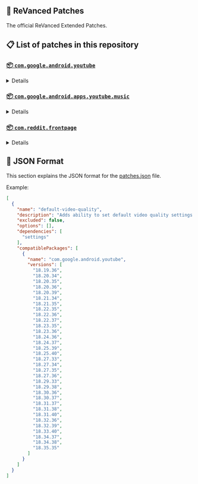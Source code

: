 ## 🧩 ReVanced Patches

The official ReVanced Extended Patches.

## 📋 List of patches in this repository

### [📦 `com.google.android.youtube`](https://play.google.com/store/apps/details?id=com.google.android.youtube)
<details>

| 💊 Patch | 📜 Description | 🏹 Target Version |
|:--------:|:--------------:|:-----------------:|
| `add-splash-animation` | Adds splash animation, which was removed in YT v18.19.36+. This patch cannot be used with 'custom-branding-icon' patch | 18.19.36 ~ 18.35.35 |
| `alternative-thumbnails` | Adds an option to replace video thumbnails with still image captures of the video. | 18.19.36 ~ 18.35.35 |
| `bypass-ambient-mode-restrictions` | Bypass ambient mode restrictions in battery saver mode. | 18.19.36 ~ 18.35.35 |
| `change-homepage` | Change home page to subscription feed. | 18.19.36 ~ 18.35.35 |
| `custom-branding-youtube-name` | Rename the YouTube app to the name specified in options.json. | 18.19.36 ~ 18.35.35 |
| `custom-branding-icon-mmt` | Changes the YouTube launcher icon to MMT. | 18.19.36 ~ 18.35.35 |
| `custom-branding-icon-revancify-blue` | Changes the YouTube launcher icon to Revancify Blue. | 18.19.36 ~ 18.35.35 |
| `custom-branding-icon-revancify-red` | Changes the YouTube launcher icon to Revancify Red. | 18.19.36 ~ 18.35.35 |
| `custom-double-tap-length` | Add 'double-tap to seek' value. | 18.19.36 ~ 18.35.35 |
| `custom-package-name` | Specifies the package name for YouTube and YT Music in the MicroG build. | all |
| `custom-playback-speed` | Adds more playback speed options. | 18.19.36 ~ 18.35.35 |
| `custom-seekbar-color` | Change seekbar color in video player and video thumbnails. | 18.19.36 ~ 18.35.35 |
| `default-playback-speed` | Adds ability to set default playback speed settings. | 18.19.36 ~ 18.35.35 |
| `default-video-quality` | Adds ability to set default video quality settings. | 18.19.36 ~ 18.35.35 |
| `disable-quic-protocol` | Disable CronetEngine's QUIC protocol. | 18.19.36 ~ 18.35.35 |
| `disable-shorts-on-startup` | Disables playing YouTube Shorts when launching YouTube. | 18.19.36 ~ 18.35.35 |
| `disable-auto-captions` | Disables forced auto captions. | 18.19.36 ~ 18.35.35 |
| `disable-haptic-feedback` | Disable haptic feedback when swiping. | 18.19.36 ~ 18.35.35 |
| `disable-hdr-video` | Disable HDR video. | 18.19.36 ~ 18.35.35 |
| `disable-landscape-mode` | Disable landscape mode when entering fullscreen. | 18.19.36 ~ 18.35.35 |
| `disable-pip-notification` | Disable pip notification when you first launch pip mode. | 18.19.36 ~ 18.35.35 |
| `enable-compact-controls-overlay` | Enables compact control overlay. | 18.19.36 ~ 18.35.35 |
| `enable-debug-logging` | Adds debugging options. | 18.19.36 ~ 18.35.35 |
| `enable-external-browser` | Open url outside the app in an external browser. | 18.19.36 ~ 18.35.35 |
| `enable-minimized-playback` | Enables minimized and background playback. | 18.19.36 ~ 18.35.35 |
| `enable-new-comment-popup-panels` | Enables a new type of comment popup panel in the shorts player. | 18.19.36 ~ 18.35.35 |
| `enable-new-splash-animation` | Enables a new type of splash animation. | 18.19.36 ~ 18.35.35 |
| `enable-new-thumbnail-preview` | Enables a new type of thumbnail preview. | 18.19.36 ~ 18.35.35 |
| `enable-old-quality-layout` | Enables the original quality flyout menu. | 18.19.36 ~ 18.35.35 |
| `enable-open-links-directly` | Skips over redirection URLs to external links. | 18.19.36 ~ 18.35.35 |
| `enable-seekbar-tapping` | Enables tap-to-seek on the seekbar of the video player. | 18.19.36 ~ 18.35.35 |
| `enable-tablet-mini-player` | Enables the tablet mini player layout. | 18.19.36 ~ 18.35.35 |
| `enable-tablet-navigation-bar` | Enables the tablet navigation bar. | 18.19.36 ~ 18.35.35 |
| `enable-time-stamps-speed` | Add the current playback speed in brackets next to the current time. | 18.19.36 ~ 18.35.35 |
| `enable-wide-search-bar` | Replaces the search icon with a wide search bar. This will hide the YouTube logo when active. | 18.19.36 ~ 18.35.35 |
| `force-opus-codec` | Forces the OPUS codec for audios. | 18.19.36 ~ 18.35.35 |
| `force-vp9-codec` | Forces the VP9 codec for videos. | 18.19.36 ~ 18.35.35 |
| `force-hide-player-button-background` | Force hides the background from the video player buttons. | 18.19.36 ~ 18.35.35 |
| `force-premium-heading` | Forces premium heading on the homepage. | 18.19.36 ~ 18.35.35 |
| `header-switch` | Add switch to change header. | 18.19.36 ~ 18.35.35 |
| `hide-account-menu` | Hide account menu elements. | 18.19.36 ~ 18.35.35 |
| `hide-auto-player-popup-panels` | Hide automatic popup panels (playlist or live chat) on video player. | 18.19.36 ~ 18.35.35 |
| `hide-autoplay-button` | Hides the autoplay button in the video player. | 18.19.36 ~ 18.35.35 |
| `hide-autoplay-preview` | Hides the autoplay preview container in the fullscreen. | 18.19.36 ~ 18.35.35 |
| `hide-button-container` | Adds the options to hide action buttons under a video. | 18.19.36 ~ 18.35.35 |
| `hide-captions-button` | Hides the captions button in the video player. | 18.19.36 ~ 18.35.35 |
| `hide-cast-button` | Hides the cast button in the video player. | 18.19.36 ~ 18.35.35 |
| `hide-category-bar` | Hides the category bar in video feeds. | 18.19.36 ~ 18.35.35 |
| `hide-channel-avatar-section` | Hides the channel avatar section of the subscription feed. | 18.19.36 ~ 18.35.35 |
| `hide-channel-watermark` | Hides creator's watermarks on videos. | 18.19.36 ~ 18.35.35 |
| `hide-collapse-button` | Hides the collapse button in the video player. | 18.19.36 ~ 18.35.35 |
| `hide-comment-component` | Hides components related to comments. | 18.19.36 ~ 18.35.35 |
| `hide-crowdfunding-box` | Hides the crowdfunding box between the player and video description. | 18.19.36 ~ 18.35.35 |
| `hide-description-components` | Hides description components. | 18.19.36 ~ 18.35.35 |
| `hide-double-tap-overlay-filter` | Hides the double tap dark filter layer. | 18.19.36 ~ 18.35.35 |
| `hide-end-screen-cards` | Hides the suggested video cards at the end of a video in fullscreen. | 18.19.36 ~ 18.35.35 |
| `hide-end-screen-overlay` | Hide end screen overlay on swipe controls. | 18.19.36 ~ 18.35.35 |
| `hide-feed-flyout-panel` | Hides feed flyout panel components. | 18.19.36 ~ 18.35.35 |
| `hide-filmstrip-overlay` | Hide filmstrip overlay on swipe controls. | 18.19.36 ~ 18.35.35 |
| `hide-floating-microphone` | Hides the floating microphone button which appears in search. | 18.19.36 ~ 18.35.35 |
| `hide-fullscreen-panels` | Hides video description and comments panel in fullscreen view. | 18.19.36 ~ 18.35.35 |
| `hide-general-ads` | Hides general ads. | 18.19.36 ~ 18.35.35 |
| `hide-handle` | Hides the handle in the account switcher. | 18.19.36 ~ 18.35.35 |
| `hide-info-cards` | Hides info-cards in videos. | 18.19.36 ~ 18.35.35 |
| `hide-latest-videos-button` | Hides latest videos button in home feed. | 18.19.36 ~ 18.35.35 |
| `hide-layout-components` | Hides general layout components. | 18.19.36 ~ 18.35.35 |
| `hide-load-more-button` | Hides the button under videos that loads similar videos. | 18.19.36 ~ 18.35.35 |
| `hide-mix-playlists` | Hides mix playlists from home feed and video player. | 18.19.36 ~ 18.35.35 |
| `hide-music-button` | Hides the YouTube Music button in the video player. | 18.19.36 ~ 18.35.35 |
| `hide-navigation-buttons` | Adds options to hide or change navigation buttons. | 18.19.36 ~ 18.35.35 |
| `hide-navigation-label` | Hide navigation bar labels. | 18.19.36 ~ 18.35.35 |
| `hide-player-button-background` | Hide player button background. | 18.19.36 ~ 18.35.35 |
| `hide-player-flyout-panel` | Hides player flyout panel components. | 18.19.36 ~ 18.35.35 |
| `hide-player-overlay-filter` | Hides the dark filter layer from the player's background. | 18.19.36 ~ 18.35.35 |
| `hide-previous-next-button` | Hides the previous and next button in the player controller. | 18.19.36 ~ 18.35.35 |
| `hide-quick-actions` | Adds the options to hide quick actions components in the fullscreen. | 18.19.36 ~ 18.35.35 |
| `hide-seek-message` | Hides the 'Slide left or right to seek' message container. | 18.19.36 ~ 18.35.35 |
| `hide-seekbar` | Hides the seekbar in video player and video thumbnails. | 18.19.36 ~ 18.35.35 |
| `hide-shorts-components` | Hides other Shorts components. | 18.19.36 ~ 18.35.35 |
| `hide-snack-bar` | Hides the snack bar action popup. | 18.19.36 ~ 18.35.35 |
| `hide-speed-overlay` | Hide speed overlay in player. | 18.19.36 ~ 18.35.35 |
| `hide-suggested-actions` | Hide the suggested actions bar inside the player. | 18.19.36 ~ 18.35.35 |
| `hide-suggested-video-overlay` | Hide the suggested video overlay to play next. | 18.19.36 ~ 18.35.35 |
| `hide-suggestions-shelf` | Hides the suggestions shelf. | 18.19.36 ~ 18.35.35 |
| `hide-time-stamp` | Hides timestamp in video player. | 18.19.36 ~ 18.35.35 |
| `hide-tooltip-content` | Hides the tooltip box that appears on first install. | 18.19.36 ~ 18.35.35 |
| `hide-trending-searches` | Hide trending searches in the search bar. | 18.19.36 ~ 18.35.35 |
| `hide-video-ads` | Hides ads in the video player. | 18.19.36 ~ 18.35.35 |
| `language-switch` | Add language switch toggle. | 18.19.36 ~ 18.35.35 |
| `layout-switch` | Tricks the dpi to use some tablet/phone layouts. | 18.19.36 ~ 18.35.35 |
| `materialyou` | Enables MaterialYou theme for Android 12+ | 18.19.36 ~ 18.35.35 |
| `microg-support` | Allows ReVanced to run without root and under a different package name with MicroG. | 18.19.36 ~ 18.35.35 |
| `optimize-resource` | Removes duplicate resources from YouTube. | 18.19.36 ~ 18.35.35 |
| `overlay-buttons` | Add overlay buttons to the player. | 18.19.36 ~ 18.35.35 |
| `return-youtube-dislike` | Shows the dislike count of videos using the Return YouTube Dislike API. | 18.19.36 ~ 18.35.35 |
| `settings` | Applies mandatory patches to implement ReVanced settings into the application. | 18.19.36 ~ 18.35.35 |
| `sponsorblock` | Integrates SponsorBlock which allows skipping video segments such as sponsored content. | 18.19.36 ~ 18.35.35 |
| `spoof-app-version` | Tricks YouTube into thinking, you are running an older version of the app. One of the side effects also includes restoring the old UI. | 18.19.36 ~ 18.35.35 |
| `spoof-player-parameters` | Spoofs player parameters to prevent playback issues. | 18.19.36 ~ 18.35.35 |
| `swipe-controls` | Adds volume and brightness swipe controls. | 18.19.36 ~ 18.35.35 |
| `theme` | Change the app's theme to the values specified in options.json. | 18.19.36 ~ 18.35.35 |
| `translations` | Add Crowdin translations for YouTube. | 18.19.36 ~ 18.35.35 |
</details>

### [📦 `com.google.android.apps.youtube.music`](https://play.google.com/store/apps/details?id=com.google.android.apps.youtube.music)
<details>

| 💊 Patch | 📜 Description | 🏹 Target Version |
|:--------:|:--------------:|:-----------------:|
| `amoled` | Applies pure black theme on some components. | 6.15.52 ~ 6.17.52 |
| `background-play` | Enables playing music in the background. | 6.15.52 ~ 6.17.52 |
| `bitrate-default-value` | Set the audio quality to "Always High" when you first install the app. | 6.15.52 ~ 6.17.52 |
| `certificate-spoof` | Spoofs the YouTube Music certificate for Android Auto. | 6.15.52 ~ 6.17.52 |
| `custom-branding-music-name` | Rename the YouTube Music app to the name specified in options.json. | 6.15.52 ~ 6.17.52 |
| `custom-branding-icon-mmt` | Changes the YouTube Music launcher icon to MMT. | 6.15.52 ~ 6.17.52 |
| `custom-branding-icon-revancify-blue` | Changes the YouTube Music launcher icon to Revancify Blue. | 6.15.52 ~ 6.17.52 |
| `custom-branding-icon-revancify-red` | Changes the YouTube Music launcher icon to Revancify Red. | 6.15.52 ~ 6.17.52 |
| `custom-package-name` | Specifies the package name for YouTube and YT Music in the MicroG build. | all |
| `disable-auto-captions` | Disables forced auto captions. | 6.15.52 ~ 6.17.52 |
| `enable-black-navigation-bar` | Sets the navigation bar color to black. | 6.15.52 ~ 6.17.52 |
| `enable-color-match-player` | Matches the color of the mini player and the fullscreen player. | 6.15.52 ~ 6.17.52 |
| `enable-compact-dialog` | Enable compact dialog on phone. | 6.15.52 ~ 6.17.52 |
| `enable-custom-filter` | Enables custom filter to hide layout components. | 6.15.52 ~ 6.17.52 |
| `enable-debug-logging` | Adds debugging options. | 6.15.52 ~ 6.17.52 |
| `enable-force-minimized-player` | Permanently keep player minimized even if another track is played. | 6.15.52 ~ 6.17.52 |
| `enable-force-shuffle` | Enable force shuffle even if another track is played. | 6.15.52 ~ 6.17.52 |
| `enable-landscape-mode` | Enables entry into landscape mode by screen rotation on the phone. | 6.15.52 ~ 6.17.52 |
| `enable-minimized-playback` | Enables minimized playback on Kids music. | 6.15.52 ~ 6.17.52 |
| `enable-new-layout` | Enable new player layouts. (YT Music v5.47.51+) | 6.15.52 ~ 6.17.52 |
| `enable-old-style-library-shelf` | Return the library shelf to old style. | 6.15.52 ~ 6.17.52 |
| `enable-old-style-miniplayer` | Return the miniplayers to old style. | 6.15.52 ~ 6.17.52 |
| `enable-opus-codec` | Enable opus codec when playing audio. | 6.15.52 ~ 6.17.52 |
| `enable-playback-speed` | Add playback speed button to the flyout panel. | 6.15.52 ~ 6.17.52 |
| `enable-sleep-timer` | Add sleep timer to flyout menu. | 6.15.52 ~ 6.17.52 |
| `enable-zen-mode` | Adds a grey tint to the video player to reduce eye strain. | 6.15.52 ~ 6.17.52 |
| `exclusive-audio-playback` | Enables the option to play music without video. | 6.15.52 ~ 6.17.52 |
| `hide-button-container-labels` | Hide labels in button container. | 6.15.52 ~ 6.17.52 |
| `hide-button-shelf` | Hides the button shelf from homepage and explorer. | 6.15.52 ~ 6.17.52 |
| `hide-carousel-shelf` | Hides the carousel shelf from homepage and explorer. | 6.15.52 ~ 6.17.52 |
| `hide-cast-button` | Hides the cast button in the video player and header. | 6.15.52 ~ 6.17.52 |
| `hide-category-bar` | Hides the music category bar at the top of the homepage. | 6.15.52 ~ 6.17.52 |
| `hide-channel-guidelines` | Hides channel guidelines at the top of comments. | 6.15.52 ~ 6.17.52 |
| `hide-emoji-picker` | Hides emoji picker at the comments box. | 6.15.52 ~ 6.17.52 |
| `hide-flyout-panel` | Hides flyout panel components. | 6.15.52 ~ 6.17.52 |
| `hide-get-premium` | Hides "Get Premium" label from the account menu or settings. | 6.15.52 ~ 6.17.52 |
| `hide-music-ads` | Hides ads before playing a music. | 6.15.52 ~ 6.17.52 |
| `hide-navigation-label` | Hide navigation bar labels. | 6.15.52 ~ 6.17.52 |
| `hide-new-playlist-button` | Hide the "New playlist" button in the library. | 6.15.52 ~ 6.17.52 |
| `hide-playlist-card` | Hides the playlist card from homepage. | 6.15.52 ~ 6.17.52 |
| `hide-radio-button` | Hides start radio button. | 6.15.52 ~ 6.17.52 |
| `hide-sample-buttons` | Adds options to hide sample buttons. | 6.15.52 ~ 6.17.52 |
| `hide-taste-builder` | Hides the "Tell us which artists you like" card from homepage. | 6.15.52 ~ 6.17.52 |
| `hide-tooltip-content` | Hides the tooltip box that appears on first install. | 6.15.52 ~ 6.17.52 |
| `hide-upgrade-button` | Hides upgrade button from navigation bar and hide upgrade banner from homepage. | 6.15.52 ~ 6.17.52 |
| `hook-download-button` | Replaces the offline download button in the button container with an external download button. | 6.15.52 ~ 6.17.52 |
| `microg-support` | Allows ReVanced Music to run without root and under a different package name with MicroG. | 6.15.52 ~ 6.17.52 |
| `optimize-resource` | Remove unnecessary resources. | 6.15.52 ~ 6.17.52 |
| `remember-playback-speed` | Save the playback speed value whenever you change the playback speed. | 6.15.52 ~ 6.17.52 |
| `remember-video-quality` | Save the video quality value whenever you change the video quality. | 6.15.52 ~ 6.17.52 |
| `return-youtube-dislike` | Shows the dislike count of videos using the Return YouTube Dislike API. | 6.15.52 ~ 6.17.52 |
| `settings` | Adds settings for ReVanced to YouTube Music. | 6.15.52 ~ 6.17.52 |
| `spoof-app-version` | Spoof the YouTube Music client version. | 6.15.52 ~ 6.17.52 |
| `translations` | Add Crowdin translations for YouTube Music. | 6.15.52 ~ 6.17.52 |
</details>

### [📦 `com.reddit.frontpage`](https://play.google.com/store/apps/details?id=com.reddit.frontpage)
<details>

| 💊 Patch | 📜 Description | 🏹 Target Version |
|:--------:|:--------------:|:-----------------:|
| `disable-screenshot-popup` | Disables the popup that shows up when taking a screenshot. | all |
| `hide-ads` | Hides ads from the Reddit. | all |
| `hide-navigation-buttons` | Hide buttons at navigation bar. | all |
| `hide-place-button` | Hide r/place button in toolbar. | all |
| `open-links-directly` | Skips over redirection URLs to external links. | all |
| `open-links-externally` | Open links outside of the app directly in your browser. | all |
| `premium-icon` | Unlocks premium icons. | all |
| `reddit-settings` | Adds ReVanced settings to Reddit. | all |
| `sanitize-sharing-links` | Removes (tracking) query parameters from the URLs when sharing links. | all |
</details>



## 📝 JSON Format

This section explains the JSON format for the [patches.json](patches.json) file.

Example:

```json
[
  {
    "name": "default-video-quality",
    "description": "Adds ability to set default video quality settings.",
    "excluded": false,
    "options": [],
    "dependencies": [
      "settings"
    ],
    "compatiblePackages": [
      {
        "name": "com.google.android.youtube",
        "versions": [
          "18.19.36",
          "18.20.34",
          "18.20.35",
          "18.20.36",
          "18.20.39",
          "18.21.34",
          "18.21.35",
          "18.22.35",
          "18.22.36",
          "18.22.37",
          "18.23.35",
          "18.23.36",
          "18.24.36",
          "18.24.37",
          "18.25.39",
          "18.25.40",
          "18.27.33",
          "18.27.34",
          "18.27.35",
          "18.27.36",
          "18.29.33",
          "18.29.38",
          "18.30.36",
          "18.30.37",
          "18.31.37",
          "18.31.38",
          "18.31.40",
          "18.32.36",
          "18.32.39",
          "18.33.40",
          "18.34.37",
          "18.34.38",
          "18.35.35"
        ]
      }
    ]
  }
]
```
